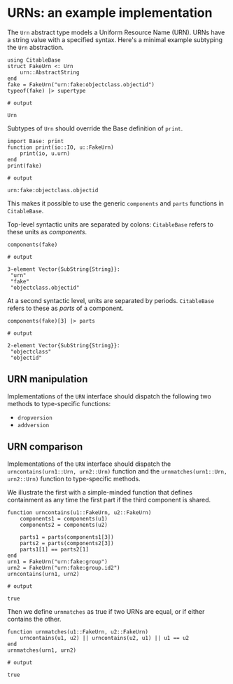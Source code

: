 # URNs: an example implementation

The `Urn` abstract type models a Uniform Resource Name (URN). URNs have a string value with a specified syntax.   Here's a minimal example subtyping the `Urn` abstraction.

```jldoctest urns
using CitableBase
struct FakeUrn <: Urn
    urn::AbstractString
end
fake = FakeUrn("urn:fake:objectclass.objectid")
typeof(fake) |> supertype

# output

Urn
```

Subtypes of `Urn` should override the Base definition of `print`.

```jldoctest urns
import Base: print
function print(io::IO, u::FakeUrn)
    print(io, u.urn)
end
print(fake)

# output

urn:fake:objectclass.objectid
```

This makes it possible to use the generic `components` and `parts` functions in `CitableBase`.

Top-level syntactic units are separated by colons: `CitableBase` refers to these units as *components*.


```jldoctest urns
components(fake)

# output

3-element Vector{SubString{String}}:
 "urn"
 "fake"
 "objectclass.objectid"
```

At a second syntactic level, units are separated by periods.  `CitableBase` refers to these as *parts* of a component.

```jldoctest urns
components(fake)[3] |> parts

# output

2-element Vector{SubString{String}}:
 "objectclass"
 "objectid"
```

## URN manipulation

Implementations of the `URN` interface should  dispatch the following two methods to type-specific functions:

- `dropversion`
- `addversion`



## URN comparison

Implementations of the `URN` interface should  dispatch the `urncontains(urn1::Urn, urn2::Urn)` function and the `urnmatches(urn1::Urn, urn2::Urn)` function to type-specific methods.

We illustrate the first with a simple-minded function that defines containment as any time the first part if the third component is shared.

```jldoctest urns
function urncontains(u1::FakeUrn, u2::FakeUrn)
    components1 = components(u1)
    components2 = components(u2)

    parts1 = parts(components1[3])
    parts2 = parts(components2[3])
    parts1[1] == parts2[1]
end
urn1 = FakeUrn("urn:fake:group")
urn2 = FakeUrn("urn:fake:group.id2")
urncontains(urn1, urn2)

# output

true
```

Then we define `urnmatches` as true if two URNs are equal, or if either contains the other.


```jldoctest urns
function urnmatches(u1::FakeUrn, u2::FakeUrn)
    urncontains(u1, u2) || urncontains(u2, u1) || u1 == u2
end
urnmatches(urn1, urn2)

# output

true
```